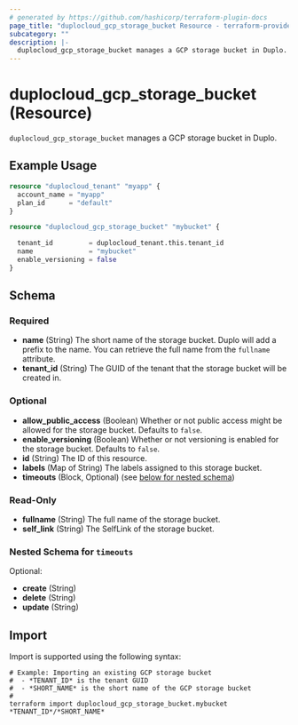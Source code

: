 ```yaml
---
# generated by https://github.com/hashicorp/terraform-plugin-docs
page_title: "duplocloud_gcp_storage_bucket Resource - terraform-provider-duplocloud"
subcategory: ""
description: |-
  duplocloud_gcp_storage_bucket manages a GCP storage bucket in Duplo.
---
```


# duplocloud_gcp_storage_bucket (Resource)

`duplocloud_gcp_storage_bucket` manages a GCP storage bucket in Duplo.

## Example Usage

```terraform
resource "duplocloud_tenant" "myapp" {
  account_name = "myapp"
  plan_id      = "default"
}

resource "duplocloud_gcp_storage_bucket" "mybucket" {

  tenant_id         = duplocloud_tenant.this.tenant_id
  name              = "mybucket"
  enable_versioning = false
}
```

<!-- schema generated by tfplugindocs -->
## Schema

### Required

- **name** (String) The short name of the storage bucket.  Duplo will add a prefix to the name.  You can retrieve the full name from the `fullname` attribute.
- **tenant_id** (String) The GUID of the tenant that the storage bucket will be created in.

### Optional

- **allow_public_access** (Boolean) Whether or not public access might be allowed for the storage bucket. Defaults to `false`.
- **enable_versioning** (Boolean) Whether or not versioning is enabled for the storage bucket. Defaults to `false`.
- **id** (String) The ID of this resource.
- **labels** (Map of String) The labels assigned to this storage bucket.
- **timeouts** (Block, Optional) (see [below for nested schema](#nestedblock--timeouts))

### Read-Only

- **fullname** (String) The full name of the storage bucket.
- **self_link** (String) The SelfLink of the storage bucket.

<a id="nestedblock--timeouts"></a>
### Nested Schema for `timeouts`

Optional:

- **create** (String)
- **delete** (String)
- **update** (String)

## Import

Import is supported using the following syntax:

```shell
# Example: Importing an existing GCP storage bucket
#  - *TENANT_ID* is the tenant GUID
#  - *SHORT_NAME* is the short name of the GCP storage bucket
#
terraform import duplocloud_gcp_storage_bucket.mybucket *TENANT_ID*/*SHORT_NAME*
```

